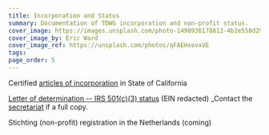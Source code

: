 ```yaml
---
title: Incorporation and Status
summary: Documentation of TDWG incorporation and non-profit status.
cover_image: https://images.unsplash.com/photo-1498936178812-4b2e558d2937
cover_image_by: Eric Ward
cover_image_ref: https://unsplash.com/photos/qFAEHxevxVE
tags: 
page_order: 5
---
```


Certified [articles of incorporation]({file}) in State of California

[Letter of determination -- IRS 501(c)(3) status]() (EIN redacted)
  _Contact the [secretariat](secretariat@tdwg.org) if a full copy.

Stichting (non-profit) registration in the Netherlands (coming)

